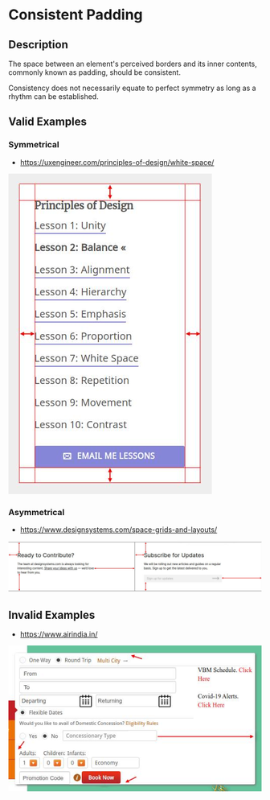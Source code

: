 # Consistent Padding

## Description

The space between an element's perceived borders and its inner contents, commonly known as padding, should be consistent.

Consistency does not necessarily equate to perfect symmetry as long as a rhythm can be established.

## Valid Examples

### Symmetrical

* https://uxengineer.com/principles-of-design/white-space/

![](valid-1.jpg)

### Asymmetrical

* https://www.designsystems.com/space-grids-and-layouts/

![](valid-2.jpg)


## Invalid Examples

* https://www.airindia.in/

![](invalid-1.jpg)
